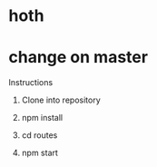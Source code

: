 # hoth
# change on master
Instructions

1) Clone into repository

2) npm install

3) cd routes

4) npm start

